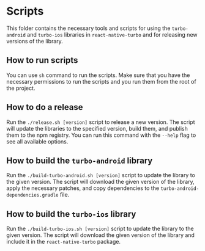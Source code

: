 # Scripts

This folder contains the necessary tools and scripts for using the `turbo-android` and `turbo-ios` libraries in `react-native-turbo` and for releasing new versions of the library.

## How to run scripts

You can use `sh` command to run the scripts. Make sure that you have the necessary permissions to run the scripts and you run them from the root of the project.

## How to do a release

Run the `./release.sh [version]` script to release a new version. The script will update the libraries to the specified version, build them, and publish them to the npm registry. You can run this command with the `--help` flag to see all available options.

## How to build the `turbo-android` library

Run the `./build-turbo-android.sh [version]` script to update the library to the given version. The script will download the given version of the library, apply the necessary patches, and copy dependencies to the `turbo-android-dependencies.gradle` file.

## How to build the `turbo-ios` library

Run the `./build-turbo-ios.sh [version]` script to update the library to the given version. The script will download the given version of the library and include it in the `react-native-turbo` package.
